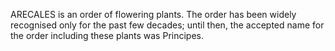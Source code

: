 ARECALES is an order of flowering plants. The order has been widely recognised only for the past few decades; until then, the accepted name for the order including these plants was Principes.
